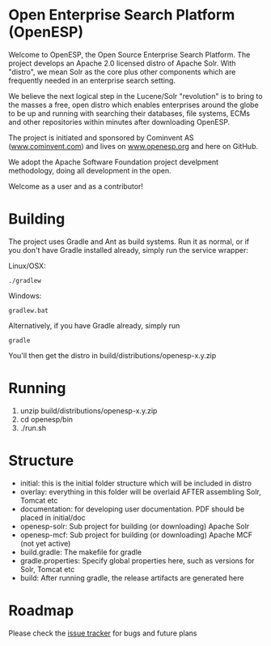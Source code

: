 Open Enterprise Search Platform (OpenESP)
=========================================
Welcome to OpenESP, the Open Source Enterprise Search Platform.
The project develops an Apache 2.0 licensed distro of Apache Solr.
With "distro", we mean Solr as the core plus other components which are
frequently needed in an enterprise search setting.

We believe the next logical step in the Lucene/Solr "revolution" is to
bring to the masses a free, open distro which enables enterprises around
the globe to be up and running with searching their databases, file systems,
ECMs and other repositories within minutes after downloading OpenESP.

The project is initiated and sponsored by Cominvent AS (www.cominvent.com)
and lives on www.openesp.org and here on GitHub.

We adopt the Apache Software Foundation project develpment methodology,
doing all development in the open.

Welcome as a user and as a contributor!

Building
========
The project uses Gradle and Ant as build systems. Run it as normal, or
if you don't have Gradle installed already, simply run the service wrapper:

Linux/OSX:

    ./gradlew
    
Windows:

    gradlew.bat

Alternatively, if you have Gradle already, simply run 

    gradle

You'll then get the distro in build/distributions/openesp-x.y.zip

Running
=======
1. unzip build/distributions/openesp-x.y.zip
2. cd openesp/bin
3. ./run.sh

Structure
=========

* initial: this is the initial folder structure which will be included in distro
* overlay: everything in this folder will be overlaid AFTER assembling Solr, Tomcat etc
* documentation: for developing user documentation. PDF should be placed in initial/doc
* openesp-solr: Sub project for building (or downloading) Apache Solr
* openesp-mcf: Sub project for building (or downloading) Apache MCF (not yet active)
* build.gradle: The makefile for gradle
* gradle.properties: Specify global properties here, such as versions for Solr, Tomcat etc
* build: After running gradle, the release artifacts are generated here

Roadmap
=======
Please check the [issue tracker](https://github.com/openesp/openesp/issues) for bugs and future plans